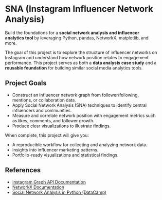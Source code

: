# SNA (Instagram Influencer Network Analysis)

Build the foundations for a **social network analysis and influencer analytics tool** by leveraging Python, pandas, NetworkX, matplotlib, and more.

The goal of this project is to explore the structure of influencer networks on Instagram and understand how network position relates to engagement performance. This project serves as both a **data analysis case study** and a **reusable foundation** for building similar social media analytics tools.


## Project Goals

- Construct an influencer network graph from follower/following, mentions, or collaboration data.
- Apply Social Network Analysis (SNA) techniques to identify central influencers and communities.
- Measure and correlate network position with engagement metrics such as likes, comments, and follower growth.
- Produce clear visualizations to illustrate findings.

When complete, this project will give you:
- A reproducible workflow for collecting and analyzing network data.
- Insights into influencer marketing patterns.
- Portfolio-ready visualizations and statistical findings.


## References

- [Instagram Graph API Documentation](https://developers.facebook.com/docs/instagram-api)
- [NetworkX Documentation](https://networkx.org/documentation/stable/)
- [Social Network Analysis in Python (DataCamp)](https://www.datacamp.com/courses/network-analysis-in-python-part-1)
